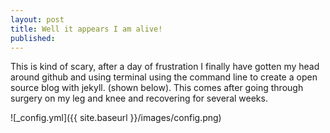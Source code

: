 ```yaml
---
layout: post
title: Well it appears I am alive!
published: 
---
```


This is kind of scary, after a day of frustration I finally have gotten my head around github and using terminal using the command line to create a open source blog with jekyll. (shown below). This comes after going through surgery on my leg and knee and recovering for several weeks. 


![_config.yml]({{ site.baseurl }}/images/config.png)


